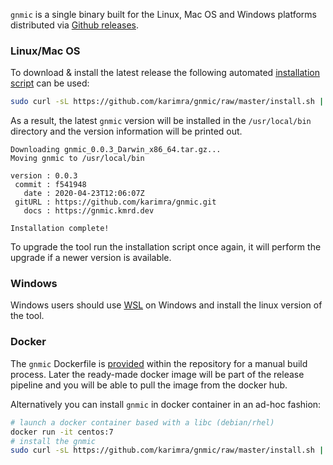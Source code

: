 `gnmic` is a single binary built for the Linux, Mac OS and Windows platforms distributed via [Github releases](https://github.com/karimra/gnmic/releases).

### Linux/Mac OS
To download & install the latest release the following automated [installation script](https://github.com/karimra/gnmic/blob/master/install.sh) can be used:

```bash
sudo curl -sL https://github.com/karimra/gnmic/raw/master/install.sh | sudo bash
```

As a result, the latest `gnmic` version will be installed in the `/usr/local/bin` directory and the version information will be printed out.
```text
Downloading gnmic_0.0.3_Darwin_x86_64.tar.gz...
Moving gnmic to /usr/local/bin

version : 0.0.3
 commit : f541948
   date : 2020-04-23T12:06:07Z
 gitURL : https://github.com/karimra/gnmic.git
   docs : https://gnmic.kmrd.dev

Installation complete!
```

To upgrade the tool run the installation script once again, it will perform the upgrade if a newer version is available.

### Windows
Windows users should use [WSL](https://en.wikipedia.org/wiki/Windows_Subsystem_for_Linux) on Windows and install the linux version of the tool.

### Docker
The `gnmic` Dockerfile is [provided](https://github.com/karimra/gnmic/blob/master/Dockerfile) within the repository for a manual build process. Later the ready-made docker image will be part of the release pipeline and you will be able to pull the image from the docker hub.

Alternatively you can install `gnmic` in docker container in an ad-hoc fashion:

```bash
# launch a docker container based with a libc (debian/rhel)
docker run -it centos:7
# install the gnmic
sudo curl -sL https://github.com/karimra/gnmic/raw/master/install.sh | sudo bash
```